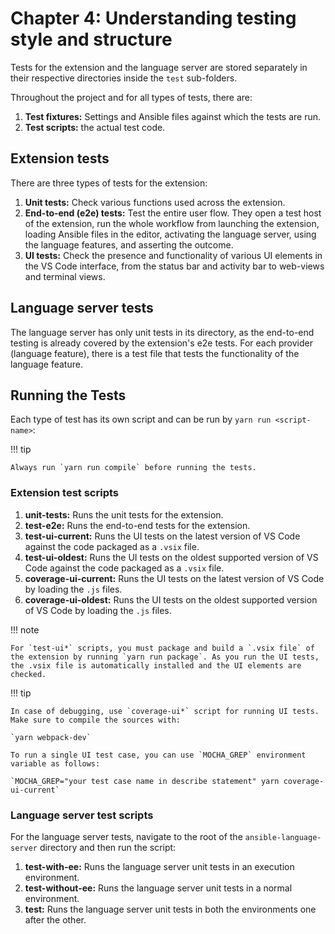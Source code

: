 # Chapter 4: Understanding testing style and structure

Tests for the extension and the language server are stored separately in their
respective directories inside the `test` sub-folders.

Throughout the project and for all types of tests, there are:

1. **Test fixtures:** Settings and Ansible files against which the tests are
   run.
2. **Test scripts:** the actual test code.

## Extension tests

There are three types of tests for the extension:

1. **Unit tests:** Check various functions used across the extension.
2. **End-to-end (e2e) tests:** Test the entire user flow. They open a test host
   of the extension, run the whole workflow from launching the extension,
   loading Ansible files in the editor, activating the language server, using
   the language features, and asserting the outcome.
3. **UI tests:** Check the presence and functionality of various UI elements in
   the VS Code interface, from the status bar and activity bar to web-views and
   terminal views.

## Language server tests

The language server has only unit tests in its directory, as the end-to-end
testing is already covered by the extension's e2e tests. For each provider
(language feature), there is a test file that tests the functionality of the
language feature.

## Running the Tests

Each type of test has its own script and can be run by `yarn run <script-name>`:

!!! tip

    Always run `yarn run compile` before running the tests.

### Extension test scripts

1. **unit-tests:** Runs the unit tests for the extension.
2. **test-e2e:** Runs the end-to-end tests for the extension.
3. **test-ui-current:** Runs the UI tests on the latest version of VS Code
   against the code packaged as a `.vsix` file.
4. **test-ui-oldest:** Runs the UI tests on the oldest supported version of VS
   Code against the code packaged as a `.vsix` file.
5. **coverage-ui-current:** Runs the UI tests on the latest version of VS Code
   by loading the `.js` files.
6. **coverage-ui-oldest:** Runs the UI tests on the oldest supported version of
   VS Code by loading the `.js` files.

!!! note

    For `test-ui*` scripts, you must package and build a `.vsix file` of the extension by running `yarn run package`. As you run the UI tests, the .vsix file is automatically installed and the UI elements are checked.

!!! tip

    In case of debugging, use `coverage-ui*` script for running UI tests. Make sure to compile the sources with:

    `yarn webpack-dev`

    To run a single UI test case, you can use `MOCHA_GREP` environment variable as follows:

    `MOCHA_GREP="your test case name in describe statement" yarn coverage-ui-current`

### Language server test scripts

For the language server tests, navigate to the root of the
`ansible-language-server` directory and then run the script:

1. **test-with-ee:** Runs the language server unit tests in an execution
   environment.
2. **test-without-ee:** Runs the language server unit tests in a normal
   environment.
3. **test:** Runs the language server unit tests in both the environments one
   after the other.
